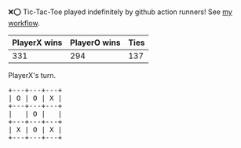 :x::o: Tic-Tac-Toe played indefinitely by github action runners! See [my workflow](.github/workflows/play.yaml).

|PlayerX wins|PlayerO wins|Ties|
|-|-|-|
|331|294|137|

PlayerX's turn.

<pre>
+---+---+---+
| O | O | X |
+---+---+---+
|   | O |   |
+---+---+---+
| X | O | X |
+---+---+---+
</pre>